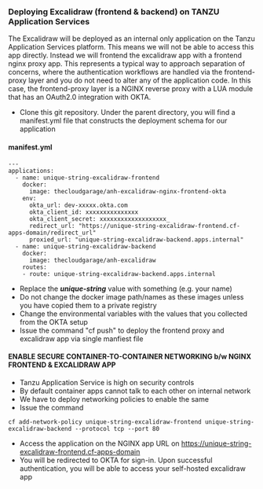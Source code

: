 ### Deploying Excalidraw (frontend & backend) on TANZU Application Services

The Excalidraw will be deployed as an internal only application on the Tanzu Application Services platform. This means we will not be able to access this app directly. Instead we will frontend the excalidraw app with a frontend nginx proxy app. This represents a typical way to approach separation of concerns, where the authentication workflows are handled via the frontend-proxy layer and you do not need to alter any of the application code. In this case, the frontend-proxy layer is a NGINX reverse proxy with a LUA module that has an OAuth2.0 integration with OKTA.

* Clone this git repository. Under the parent directory, you will find a manifest.yml file that constructs the deployment schema for our application

#### manifest.yml

```
---
applications:
  - name: unique-string-excalidraw-frontend
    docker:
      image: thecloudgarage/anh-excalidraw-nginx-frontend-okta
    env:
      okta_url: dev-xxxxx.okta.com
      okta_client_id: xxxxxxxxxxxxxxx
      okta_client_secret: xxxxxxxxxxxxxxxxxxx_
      redirect_url: "https://unique-string-excalidraw-frontend.cf-apps-domain/redirect_url"
      proxied_url: "unique-string-excalidraw-backend.apps.internal"
  - name: unique-string-excalidraw-backend
    docker:
      image: thecloudgarage/anh-excalidraw
    routes:
    - route: unique-string-excalidraw-backend.apps.internal
```

* Replace the ***unique-string*** value with something (e.g. your name)
* Do not change the docker image path/names as these images unless you have copied them to a private registry
* Change the environmental variables with the values that you collected from the OKTA setup
* Issue the command "cf push" to deploy the frontend proxy and excalidraw app via single manfiest file

#### ENABLE SECURE CONTAINER-TO-CONTAINER NETWORKING b/w NGINX FRONTEND & EXCALIDRAW APP

* Tanzu Application Service is high on security controls
* By default container apps cannot talk to each other on internal network
* We have to deploy networking policies to enable the same
* Issue the command 
```
cf add-network-policy unique-string-excalidraw-frontend unique-string-excalidraw-backend --protocol tcp --port 80
```

* Access the application on the NGINX app URL on <https://unique-string-excalidraw-frontend.cf-apps-domain>
* You will be redirected to OKTA for sign-in. Upon successful authentication, you will be able to access your self-hosted excalidraw app
